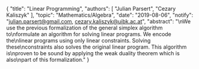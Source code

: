{
    "title": "Linear Programming",
    "authors": [
        "Julian Parsert",
        "Cezary Kaliszyk"
    ],
    "topic": "Mathematics/Algebra",
    "date": "2019-08-06",
    "notify": "julian.parsert@gmail.com, cezary.kaliszyk@uibk.ac.at",
    "abstract": "\nWe use the previous formalization of the general simplex algorithm to\nformulate an algorithm for solving linear programs. We encode the\nlinear programs using only linear constraints. Solving these\nconstraints also solves the original linear program. This algorithm is\nproven to be sound by applying the weak duality theorem which is also\npart of this formalization."
}